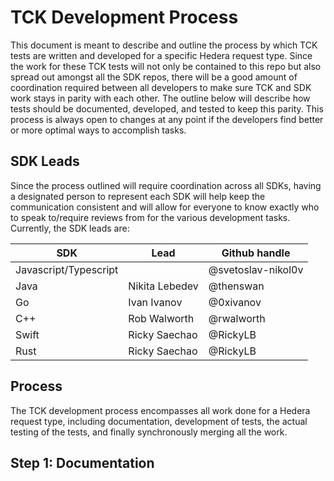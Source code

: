 # TCK Development Process

This document is meant to describe and outline the process by which TCK tests are written and developed for a specific Hedera request type. Since the work for these TCK tests will not only be contained to this repo but also spread out amongst all the SDK repos, there will be a good amount of coordination required between all developers to make sure TCK and SDK work stays in parity with each other. The outline below will describe how tests should be documented, developed, and tested to keep this parity. This process is always open to changes at any point if the developers find better or more optimal ways to accomplish tasks.

## SDK Leads

Since the process outlined will require coordination across all SDKs, having a designated person to represent each SDK will help keep the communication consistent and will allow for everyone to know exactly who to speak to/require reviews from for the various development tasks. Currently, the SDK leads are:

| SDK                   | Lead           | Github handle      |
|-----------------------|----------------|--------------------|
| Javascript/Typescript |                | @svetoslav-nikol0v |
| Java                  | Nikita Lebedev | @thenswan          |
| Go                    | Ivan Ivanov    | @0xivanov          |
| C++                   | Rob Walworth   | @rwalworth         |
| Swift                 | Ricky Saechao  | @RickyLB           |
| Rust                  | Ricky Saechao  | @RickyLB           |

## Process

The TCK development process encompasses all work done for a Hedera request type, including documentation, development of tests, the actual testing of the tests, and finally synchronously merging all the work. 

## Step 1: Documentation

